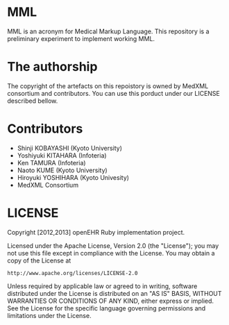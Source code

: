 MML
===

MML is an acronym for Medical Markup Language.
This repository is a preliminary experiment to
implement working MML.

The authorship
===

The copyright of the artefacts on this repoistory
is owned by MedXML consortium and contributors.
You can use this porduct under our LICENSE described
bellow.

Contributors
===

* Shinji KOBAYASHI (Kyoto University)
* Yoshiyuki KITAHARA (Infoteria)
* Ken TAMURA (Infoteria)
* Naoto KUME (Kyoto University)
* Hiroyuki YOSHIHARA (Kyoto Univesity)
* MedXML Consortium

LICENSE
===

Copyright [2012,2013] openEHR Ruby implementation project.

Licensed under the Apache License, Version 2.0 (the "License");
you may not use this file except in compliance with the License.
You may obtain a copy of the License at

    http://www.apache.org/licenses/LICENSE-2.0

Unless required by applicable law or agreed to in writing, software
distributed under the License is distributed on an "AS IS" BASIS,
WITHOUT WARRANTIES OR CONDITIONS OF ANY KIND, either express or implied.
See the License for the specific language governing permissions and
limitations under the License.